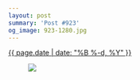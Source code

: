 ```yaml
---
layout: post
summary: 'Post #923'
og_image: 923-1280.jpg
---
```


<div class="post">
 <time>
  <a href="/923">
   {{ page.date | date: "%B %-d, %Y" }}
  </a>
 </time>
 <a href="/923">
  <figure data-taken="10/7/2019">
   <img sizes="(min-width: 700px) 50vw, calc(100vw - 2rem)" src="{{ site.assets_url }}/923-640.jpg" srcset="{{ site.assets_url }}/923-320.jpg 320w, {{ site.assets_url }}/923-640.jpg 640w, {{ site.assets_url }}/923-960.jpg 960w, {{ site.assets_url }}/923-1280.jpg 1280w"/>
  </figure>
 </a>
</div>
